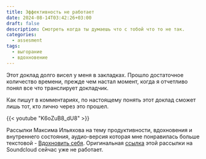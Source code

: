 ```yaml
---
title: Эффективность не работает
date: 2024-08-14T03:42:26+03:00
draft: false
description: Смотреть когда ты думаешь что с тобой что то не так.
categories:
  - assesment
tags:
  - выгорание
  - вдохновение
---
```


Этот доклад долго висел у меня в закладках. Прошло достаточное количество времени, прежде чем настал момент, когда я отчетливо понял все что транслирует докладчик.

Как пишут в комментариях, по настоящему понять этот доклад сможет лишь тот, кто лично через это прошел. 

{{< youtube "K6oZuB8_dU8" >}}

Рассылки Максима Ильяхова на тему продуктивности, вдохновения и внутреннего состояния, аудио-версия которая мне понравилась больше текстовой - [Вдохновить себя](/files/2025/02/вдохновить_себя.mp3). Оригинальная [ссылка](https://soundcloud.com/slow-down-ru/01-vdokhnovenie-sebya/s-oBlv1) этой рассылки на Soundcloud сейчас уже не работает.
